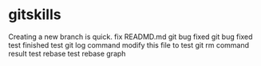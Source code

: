 # gitskills
Creating a new branch is quick.
fix READMD.md
git bug fixed 
git bug fixed test finished
test git log command
modify this file to test git rm command result
test rebase
test rebase graph
